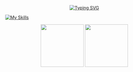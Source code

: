 <!-- Dynamic typing effect -->

<div align="center">
  <a href="https://git.io/typing-svg"><img src="https://readme-typing-svg.demolab.com?font=Fira+Code&pause=1000&color=2C96F7&center=true&vCenter=true&random=false&width=435&lines=%F0%9F%91%8B+Hi+there%2C+I'm+Xudong;%F0%9F%8E%93+Student+%40+Sun+Yat--sen+University;%F0%9F%92%BB+Full+Stack+Developer" alt="Typing SVG" /></a>
</div>

<!-- ## 👨‍💻 About Me

- 🎓 I'm a student at **School of Software Engineering, Sun Yat-sen University**
- 🌱 Continuously learning and exploring various fields of software development
- 💡 Passionate about full-stack development
- 🎯 Dedicated to creating valuable software solutions -->

<!-- ## 🛠️ Tech Stack -->

<!-- 使用https://skillicons.dev/的图标 -->

[![My Skills](https://skillicons.dev/icons?i=java,go,rust,js,html,css,py,bash,docker,git,github,idea,vscode,linux,md,mysql,nginx,nodejs,postman,redis,spring,vue)](https://skillicons.dev)

<!-- ## 🏗️ Projects -->

<!-- ### 🐟 [web-ssefish-project](https://github.com/xudong7/web-ssefish-project)

A modern website for SYSU School of Software Engineering, developed with Vue.js

### 🐍 [cpp-snake-ege](https://github.com/xudong7/cpp-snake-ege)

Classic Snake game developed with C++ and EGE graphics library

### 📝 [Personal Blog](https://xudong7.github.io)

Technical blog built with Hexo, sharing learning experiences and technical insights

### 💡 [web-ssewhy](https://github.com/xudong7/web-ssewhy-front)

Full-stack project with Vue.js frontend and Java backend -->

<!-- ## 📊 GitHub Stats -->

<div align="center">
  <img height="137px" src="https://github-readme-stats.vercel.app/api?username=xudong7&show_icons=true&hide_title=true&hide_border=true&theme=default" />
  
  <img height="137px" src="https://github-readme-stats.vercel.app/api/top-langs/?username=xudong7&hide_title=true&hide_border=true&layout=compact&theme=default&langs_count=8" />
</div>

<!-- ## 📫 Contact Me -->

<!-- <div align="center">

[![GitHub](https://img.shields.io/badge/-GitHub-181717?style=flat-square&logo=github&logoColor=white)](https://github.com/xudong7)

</div>

---

<div align="center">
  <img src="https://komarev.com/ghpvc/?username=xudong7&color=blue&style=flat-square" alt="Profile Views" />
</div> -->
